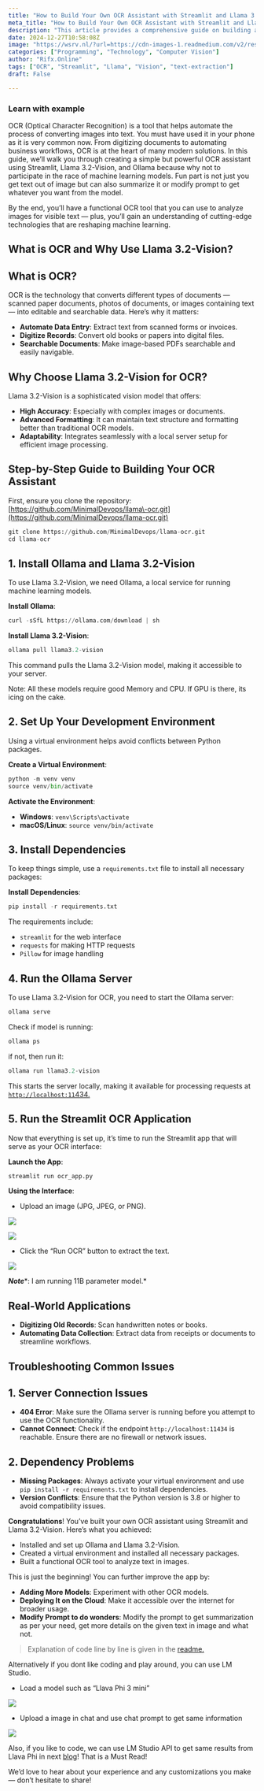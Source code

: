 ```yaml
---
title: "How to Build Your Own OCR Assistant with Streamlit and Llama 3.2-Vision"
meta_title: "How to Build Your Own OCR Assistant with Streamlit and Llama 3.2-Vision"
description: "This article provides a comprehensive guide on building an Optical Character Recognition (OCR) assistant using Streamlit and Llama 3.2-Vision. It outlines the significance of OCR in automating text extraction from images and documents. The guide includes step-by-step instructions for setting up the necessary environment, installing dependencies, and running the OCR application. It highlights the advantages of using Llama 3.2-Vision, such as high accuracy and advanced formatting. Additionally, it discusses real-world applications of the OCR tool and troubleshooting common issues. The article encourages further enhancements and cloud deployment of the application."
date: 2024-12-27T10:58:08Z
image: "https://wsrv.nl/?url=https://cdn-images-1.readmedium.com/v2/resize:fit:800/1*f0fXSegk9ihTiWEo0TB2eg.png"
categories: ["Programming", "Technology", "Computer Vision"]
author: "Rifx.Online"
tags: ["OCR", "Streamlit", "Llama", "Vision", "text-extraction"]
draft: False

---
```








### Learn with example

OCR (Optical Character Recognition) is a tool that helps automate the process of converting images into text. You must have used it in your phone as it is very common now. From digitizing documents to automating business workflows, OCR is at the heart of many modern solutions. In this guide, we’ll walk you through creating a simple but powerful OCR assistant using Streamlit, Llama 3\.2\-Vision, and Ollama because why not to participate in the race of machine learning models. Fun part is not just you get text out of image but can also summarize it or modify prompt to get whatever you want from the model.

By the end, you’ll have a functional OCR tool that you can use to analyze images for visible text — plus, you’ll gain an understanding of cutting\-edge technologies that are reshaping machine learning.


## What is OCR and Why Use Llama 3\.2\-Vision?


## What is OCR?

OCR is the technology that converts different types of documents — scanned paper documents, photos of documents, or images containing text — into editable and searchable data. Here’s why it matters:

* **Automate Data Entry**: Extract text from scanned forms or invoices.
* **Digitize Records**: Convert old books or papers into digital files.
* **Searchable Documents**: Make image\-based PDFs searchable and easily navigable.


## Why Choose Llama 3\.2\-Vision for OCR?

Llama 3\.2\-Vision is a sophisticated vision model that offers:

* **High Accuracy**: Especially with complex images or documents.
* **Advanced Formatting**: It can maintain text structure and formatting better than traditional OCR models.
* **Adaptability**: Integrates seamlessly with a local server setup for efficient image processing.


## Step\-by\-Step Guide to Building Your OCR Assistant

First, ensure you clone the repository: [https://github.com/MinimalDevops/llama\-ocr.git](https://github.com/MinimalDevops/llama-ocr.git)


```python
git clone https://github.com/MinimalDevops/llama-ocr.git
cd llama-ocr
```

## 1\. Install Ollama and Llama 3\.2\-Vision

To use Llama 3\.2\-Vision, we need Ollama, a local service for running machine learning models.

**Install Ollama**:


```python
curl -sSfL https://ollama.com/download | sh
```
**Install Llama 3\.2\-Vision**:


```python
ollama pull llama3.2-vision
```
This command pulls the Llama 3\.2\-Vision model, making it accessible to your server.

Note: All these models require good Memory and CPU. If GPU is there, its icing on the cake.


## 2\. Set Up Your Development Environment

Using a virtual environment helps avoid conflicts between Python packages.

**Create a Virtual Environment**:


```python
python -m venv venv
source venv/bin/activate 
```
**Activate the Environment**:

* **Windows**: `venv\Scripts\activate`
* **macOS/Linux**: `source venv/bin/activate`


## 3\. Install Dependencies

To keep things simple, use a `requirements.txt` file to install all necessary packages:

**Install Dependencies**:


```python
pip install -r requirements.txt
```
The requirements include:

* `streamlit` for the web interface
* `requests` for making HTTP requests
* `Pillow` for image handling


## 4\. Run the Ollama Server

To use Llama 3\.2\-Vision for OCR, you need to start the Ollama server:


```python
ollama serve
```
Check if model is running:


```python
ollama ps
```
if not, then run it:


```python
ollama run llama3.2-vision
```
This starts the server locally, making it available for processing requests at [`http://localhost:11`434\.](http://localhost:11434.)


## 5\. Run the Streamlit OCR Application

Now that everything is set up, it’s time to run the Streamlit app that will serve as your OCR interface:

**Launch the App**:


```python
streamlit run ocr_app.py
```
**Using the Interface**:

* Upload an image (JPG, JPEG, or PNG).

![](https://wsrv.nl/?url=https://cdn-images-1.readmedium.com/v2/resize:fit:800/1*_R_KVy594ccqtjtChDxPyg.png)

![](https://wsrv.nl/?url=https://cdn-images-1.readmedium.com/v2/resize:fit:800/1*SaAZDtQs6W7_ykHdQPPK9w.png)

* Click the “Run OCR” button to extract the text.

![](https://wsrv.nl/?url=https://cdn-images-1.readmedium.com/v2/resize:fit:800/1*so73Gj_zYHANoW2EwDdrDQ.png)

***Note****: I am running 11B parameter model.*


## Real\-World Applications

* **Digitizing Old Records**: Scan handwritten notes or books.
* **Automating Data Collection**: Extract data from receipts or documents to streamline workflows.


## Troubleshooting Common Issues


## 1\. Server Connection Issues

* **404 Error**: Make sure the Ollama server is running before you attempt to use the OCR functionality.
* **Cannot Connect**: Check if the endpoint `http://localhost:11434` is reachable. Ensure there are no firewall or network issues.


## 2\. Dependency Problems

* **Missing Packages**: Always activate your virtual environment and use `pip install -r requirements.txt` to install dependencies.
* **Version Conflicts**: Ensure that the Python version is 3\.8 or higher to avoid compatibility issues.

**Congratulations**! You’ve built your own OCR assistant using Streamlit and Llama 3\.2\-Vision. Here’s what you achieved:

* Installed and set up Ollama and Llama 3\.2\-Vision.
* Created a virtual environment and installed all necessary packages.
* Built a functional OCR tool to analyze text in images.

This is just the beginning! You can further improve the app by:

* **Adding More Models**: Experiment with other OCR models.
* **Deploying It on the Cloud**: Make it accessible over the internet for broader usage.
* **Modify Prompt to do wonders**: Modify the prompt to get summarization as per your need, get more details on the given text in image and what not.


> Explanation of code line by line is given in the [readme.](https://github.com/MinimalDevops/llama-ocr/blob/main/README.md)

Alternatively if you dont like coding and play around, you can use LM Studio.

* Load a model such as “Llava Phi 3 mini”

![](https://wsrv.nl/?url=https://cdn-images-1.readmedium.com/v2/resize:fit:800/1*Uca_g_NkViZkwyqLfe8_3w.png)

* Upload a image in chat and use chat prompt to get same information

![](https://wsrv.nl/?url=https://cdn-images-1.readmedium.com/v2/resize:fit:800/1*ULFp1mq6CRPF9p3_pY5JIA.png)

Also, if you like to code, we can use LM Studio API to get same results from Llava Phi in next [blog](https://readmedium.com/how-to-build-your-own-ocr-assistant-with-streamlit-and-llava-phi-450df3966bb3)! That is a Must Read!

We’d love to hear about your experience and any customizations you make — don’t hesitate to share!


